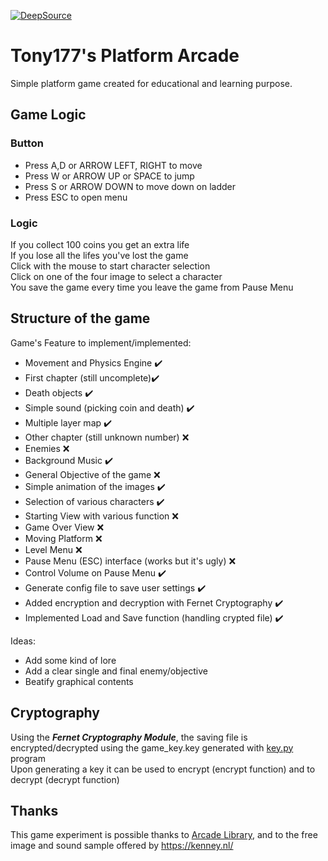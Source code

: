 [![DeepSource](https://deepsource.io/gh/Tony177/Tony-Platform-Arcade.svg/?label=resolved+issues&show_trend=true)](https://deepsource.io/gh/Tony177/Tony-Platform-Arcade/?ref=repository-badge)

# Tony177's Platform Arcade

Simple platform game created for educational and learning purpose.

## Game Logic

### Button

- Press A,D or ARROW LEFT, RIGHT to move
- Press W or ARROW UP or SPACE to jump
- Press S or ARROW DOWN to move down on ladder
- Press ESC to open menu

### Logic

If you collect 100 coins you get an extra life  
If you lose all the lifes you've lost the game\
Click with the mouse to start character selection\
Click on one of the four image to select a character\
You save the game every time you leave the game from Pause Menu

## Structure of the game

Game's Feature to implement/implemented:

- Movement and Physics Engine :heavy_check_mark:
- First chapter (still uncomplete):heavy_check_mark:
- Death objects :heavy_check_mark:
- Simple sound (picking coin and death) :heavy_check_mark:
- Multiple layer map :heavy_check_mark:
- Other chapter (still unknown number) :x:
- Enemies :x:
- Background Music :heavy_check_mark:
- General Objective of the game :x:
- Simple animation of the images :heavy_check_mark:
- Selection of various characters :heavy_check_mark:
- Starting View with various function :x:
- Game Over View :x:
- Moving Platform :x:
- Level Menu :x:
- Pause Menu (ESC) interface (works but it's ugly) :x:
- Control Volume on Pause Menu :heavy_check_mark:
- Generate config file to save user settings :heavy_check_mark:
- Added encryption and decryption with Fernet Cryptography :heavy_check_mark:
- Implemented Load and Save function (handling crypted file) :heavy_check_mark:

Ideas:

- Add some kind of lore
- Add a clear single and final enemy/objective
- Beatify graphical contents

## Cryptography

Using the <b><i>Fernet Cryptography Module</b></i>, the saving file is encrypted/decrypted using the game_key.key generated with [key.py](#key.py) program\
Upon generating a key it can be used to encrypt (encrypt function) and to decrypt (decrypt function)

## Thanks

This game experiment is possible thanks to [Arcade Library](https://github.com/pythonarcade/arcade), and to the free image and sound sample offered by https://kenney.nl/
